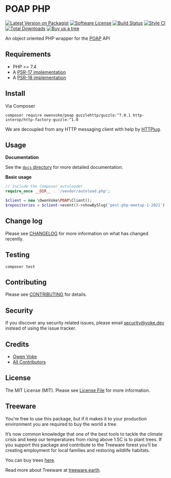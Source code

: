 # POAP PHP

[![Latest Version on Packagist][ico-version]][link-packagist]
[![Software License][ico-license]](LICENSE.md)
[![Build Status][ico-github-actions]][link-github-actions]
[![Style CI][ico-styleci]][link-styleci]
[![Total Downloads][ico-downloads]][link-downloads]
[![Buy us a tree][ico-treeware-gifting]][link-treeware-gifting]

An object oriented PHP wrapper for the [POAP][link-poap] API

## Requirements

- PHP >= 7.4
- A [PSR-17 implementation](https://packagist.org/providers/psr/http-factory-implementation)
- A [PSR-18 implementation](https://packagist.org/providers/psr/http-client-implementation)

## Install

Via Composer

```shell
composer require owenvoke/poap guzzlehttp/guzzle:^7.0.1 http-interop/http-factory-guzzle:^1.0
```

We are decoupled from any HTTP messaging client with help by [HTTPlug](https://httplug.io).

## Usage

**Documentation**

See the [`docs` directory](docs/) for more detailed documentation.

**Basic usage**

```php
// Include the Composer autoloader
require_once __DIR__ . '/vendor/autoload.php';

$client = new \OwenVoke\POAP\Client();
$repositories = $client->event()->showBySlug('pest-php-meetup-1-2021');
```

## Change log

Please see [CHANGELOG](CHANGELOG.md) for more information on what has changed recently.

## Testing

```shell
composer test
```

## Contributing

Please see [CONTRIBUTING](.github/CONTRIBUTING.md) for details.

## Security

If you discover any security related issues, please email security@voke.dev instead of using the issue tracker.

## Credits

- [Owen Voke][link-author]
- [All Contributors][link-contributors]

## License

The MIT License (MIT). Please see [License File](LICENSE.md) for more information.

## Treeware

You're free to use this package, but if it makes it to your production environment you are required to buy the world a tree.

It’s now common knowledge that one of the best tools to tackle the climate crisis and keep our temperatures from rising above 1.5C is to plant trees. If you support this package and contribute to the Treeware forest you’ll be creating employment for local families and restoring wildlife habitats.

You can buy trees [here][link-treeware-gifting].

Read more about Treeware at [treeware.earth][link-treeware].

[ico-version]: https://img.shields.io/packagist/v/owenvoke/poap.svg?style=flat-square
[ico-license]: https://img.shields.io/badge/license-MIT-brightgreen.svg?style=flat-square
[ico-github-actions]: https://img.shields.io/github/workflow/status/owenvoke/poap-php/Tests.svg?style=flat-square
[ico-styleci]: https://styleci.io/repos/408398036/shield
[ico-downloads]: https://img.shields.io/packagist/dt/owenvoke/poap.svg?style=flat-square
[ico-treeware-gifting]: https://img.shields.io/badge/Treeware-%F0%9F%8C%B3-lightgreen?style=flat-square

[link-poap]: https://poap.xyz
[link-packagist]: https://packagist.org/packages/owenvoke/poap
[link-github-actions]: https://github.com/owenvoke/poap-php/actions
[link-styleci]: https://styleci.io/repos/408398036
[link-downloads]: https://packagist.org/packages/owenvoke/poap
[link-treeware]: https://treeware.earth
[link-treeware-gifting]: https://ecologi.com/owenvoke?gift-trees
[link-author]: https://github.com/owenvoke
[link-contributors]: ../../contributors
